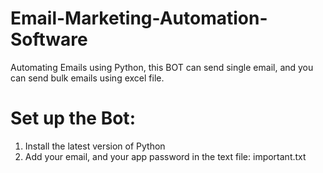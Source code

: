 # Email-Marketing-Automation-Software
Automating Emails using Python, this BOT can send single email, and you can send bulk emails using excel file.
# Set up the Bot:
 1. Install the latest version of Python<br>
 2. Add your email, and your app password in the text file: important.txt<br>

